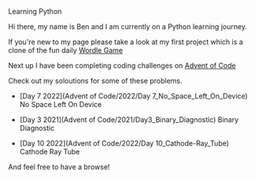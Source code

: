 
Learning Python


Hi there, my name is Ben and I am currently on a Python learning journey.

If you're new to my page please take a look at my first project which is a clone of the fun daily [Wordle Game](https://github.com/benb2110/berry-tree/tree/main/WordleGame)

Next up I have been completing coding challenges on [Advent of Code](https://adventofcode.com/)

Check out my soloutions for some of these problems.

- [Day 7 2022](Advent of Code/2022/Day 7_No_Space_Left_On_Device) No Space Left On Device

- [Day 3 2021](Advent of Code/2021/Day3_Binary_Diagnostic)  Binary Diagnostic

- [Day 10 2022](Advent of Code/2022/Day 10_Cathode-Ray_Tube) Cathode Ray Tube


And feel free to have a browse!
